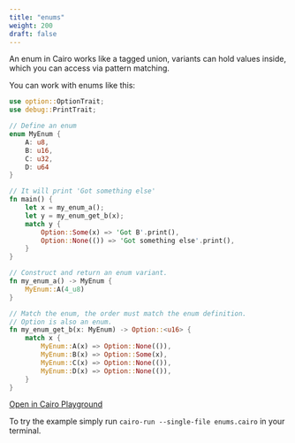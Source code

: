 ```yaml
---
title: "enums"
weight: 200
draft: false
---
```


An enum in Cairo works like a tagged union, variants can hold values inside, which you can access via pattern matching.

You can work with enums like this:

```rust {.codebox}
use option::OptionTrait;
use debug::PrintTrait;

// Define an enum
enum MyEnum {
    A: u8,
    B: u16,
    C: u32,
    D: u64
}

// It will print 'Got something else'
fn main() {
    let x = my_enum_a();
    let y = my_enum_get_b(x);
    match y {
        Option::Some(x) => 'Got B'.print(),
        Option::None(()) => 'Got something else'.print(),
    } 
}

// Construct and return an enum variant.
fn my_enum_a() -> MyEnum {
    MyEnum::A(4_u8)
}

// Match the enum, the order must match the enum definition.
// Option is also an enum.
fn my_enum_get_b(x: MyEnum) -> Option::<u16> {
    match x {
        MyEnum::A(x) => Option::None(()),
        MyEnum::B(x) => Option::Some(x),
        MyEnum::C(x) => Option::None(()),
        MyEnum::D(x) => Option::None(()),
    }
}
```

[Open in Cairo Playground](<https://cairovm.codes/?codeType=Cairo&code=%27use%20optionkWTrait0use%20debugkPr!tTrait0ZDef!e5qenum%20YRAJu8LBJu16LCJu32LDJu64q)qZIKwill%20pr!KUqfn%20ma!XRleKx9VaX0~leKy9Vget_bF%7D0~mHyR~WkSomeFj%22GoKB%22.pr!tXL~*jU.pr!tXL)%20q)qZConstrucKand%20return5%20variant.qfnVaX%20-7YRYkA%7B4_u8%7Dq)qZMHtheQ%2C%20the%20order%20musKmHtheQ%20def!ition.ZW%20is%20also5.qfnVget_bFJY%7D%20-7Wk%3Cu16%3ERmHxR~YkAz~YkBFjWkSomeF%7DL~YkCz~YkDz)q)%27~%20%20%20%20zFj*%7DLq%5Cnk%3A%3Aj%7D97Zq%2F%2F%20YMyEnumX%7B%7DWOptionV%20my_enum_U%22GoKsometh!g%20else%22R%20(q~Q%20enumL%2Cq~Kt%20J%3A%20Hatch%20F%7Bx9%20%3D7%3E%205%20anQ0%3Bq*WkNone%7BX!in%01!*0579FHJKLQRUVWXYZjkqz~_>)

To try the example simply run `cairo-run --single-file enums.cairo` in your terminal.
